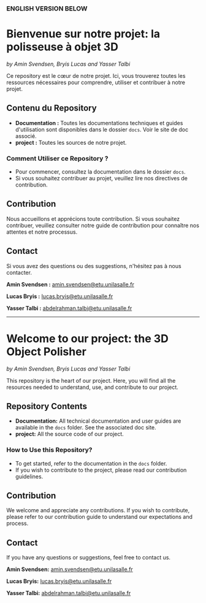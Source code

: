 ### **ENGLISH VERSION BELOW**

# Bienvenue sur notre projet: la polisseuse à objet 3D 
*by Amin Svendsen, Bryis Lucas and Yasser Talbi*

Ce repository est le cœur de notre projet. Ici, vous trouverez toutes les ressources nécessaires pour comprendre, utiliser et contribuer à notre projet.

## Contenu du Repository

- **Documentation :** Toutes les documentations techniques et guides d'utilisation sont disponibles dans le dossier `docs`. Voir le site de doc associé. 
- **project :** Toutes les sources de notre projet.

### Comment Utiliser ce Repository ?

- Pour commencer, consultez la documentation dans le dossier `docs`.
- Si vous souhaitez contribuer au projet, veuillez lire nos directives de contribution.

## Contribution

Nous accueillons et apprécions toute contribution. Si vous souhaitez contribuer, veuillez consulter notre guide de contribution pour connaître nos attentes et notre processus.

## Contact

Si vous avez des questions ou des suggestions, n'hésitez pas à nous contacter.

**Amin Svendsen :** amin.svendsen@etu.unilasalle.fr

**Lucas Bryis :** lucas.bryis@etu.unilasalle.fr

**Yasser Talbi :** abdelrahman.talbi@etu.unilasalle.fr

---

# Welcome to our project: the 3D Object Polisher 
*by Amin Svendsen, Bryis Lucas and Yasser Talbi*

This repository is the heart of our project. Here, you will find all the resources needed to understand, use, and contribute to our project.

## Repository Contents

- **Documentation:** All technical documentation and user guides are available in the `docs` folder. See the associated doc site.
- **project:** All the source code of our project.

### How to Use this Repository?

- To get started, refer to the documentation in the `docs` folder.
- If you wish to contribute to the project, please read our contribution guidelines.

## Contribution

We welcome and appreciate any contributions. If you wish to contribute, please refer to our contribution guide to understand our expectations and process.

## Contact

If you have any questions or suggestions, feel free to contact us.

**Amin Svendsen:** amin.svendsen@etu.unilasalle.fr

**Lucas Bryis:** lucas.bryis@etu.unilasalle.fr

**Yasser Talbi:** abdelrahman.talbi@etu.unilasalle.fr
